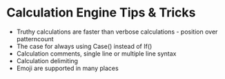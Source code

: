 # Calculation Engine Tips & Tricks

- Truthy calculations are faster than verbose calculations - position over patterncount
- The case for always using Case() instead of If()
- Calculation comments, single line or multiple line syntax
- Calculation delimiting
- Emoji are supported in many places